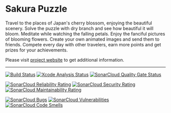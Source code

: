 # Sakura Puzzle

Travel  to  the  places  of  Japan's cherry blossom, enjoying the beautiful
scenery.  Solve  the  puzzle  with dry branch and see how beautiful it will
bloom.  Meditate  while  watching  the  falling  petals. Enjoy the fanciful
pictures of blooming flowers. Create your own animated images and send them
to  friends.  Compete  every day with other travelers, earn more points and
get prizes for your achievements.

Please visit [project website](https://sakuramobile.sourceforge.io/) to get
additional information.

---

[![Build Status](https://github.com/sakura-mobile/sakura-ios/actions/workflows/build.yml/badge.svg?branch=master)](https://github.com/sakura-mobile/sakura-ios/actions/workflows/build.yml?query=branch%3Amaster)
[![Xcode Analysis Status](https://github.com/sakura-mobile/sakura-ios/actions/workflows/xcode-analysis.yml/badge.svg?branch=master)](https://github.com/sakura-mobile/sakura-ios/actions/workflows/xcode-analysis.yml?query=branch%3Amaster)
[![SonarCloud Quality Gate Status](https://sonarcloud.io/api/project_badges/measure?project=sakura-mobile_sakura-ios&metric=alert_status)](https://sonarcloud.io/dashboard?id=sakura-mobile_sakura-ios)

[![SonarCloud Reliability Rating](https://sonarcloud.io/api/project_badges/measure?project=sakura-mobile_sakura-ios&metric=reliability_rating)](https://sonarcloud.io/dashboard?id=sakura-mobile_sakura-ios)
[![SonarCloud Security Rating](https://sonarcloud.io/api/project_badges/measure?project=sakura-mobile_sakura-ios&metric=security_rating)](https://sonarcloud.io/dashboard?id=sakura-mobile_sakura-ios)
[![SonarCloud Maintainability Rating](https://sonarcloud.io/api/project_badges/measure?project=sakura-mobile_sakura-ios&metric=sqale_rating)](https://sonarcloud.io/dashboard?id=sakura-mobile_sakura-ios)

[![SonarCloud Bugs](https://sonarcloud.io/api/project_badges/measure?project=sakura-mobile_sakura-ios&metric=bugs)](https://sonarcloud.io/dashboard?id=sakura-mobile_sakura-ios)
[![SonarCloud Vulnerabilities](https://sonarcloud.io/api/project_badges/measure?project=sakura-mobile_sakura-ios&metric=vulnerabilities)](https://sonarcloud.io/dashboard?id=sakura-mobile_sakura-ios)
[![SonarCloud Code Smells](https://sonarcloud.io/api/project_badges/measure?project=sakura-mobile_sakura-ios&metric=code_smells)](https://sonarcloud.io/dashboard?id=sakura-mobile_sakura-ios)
